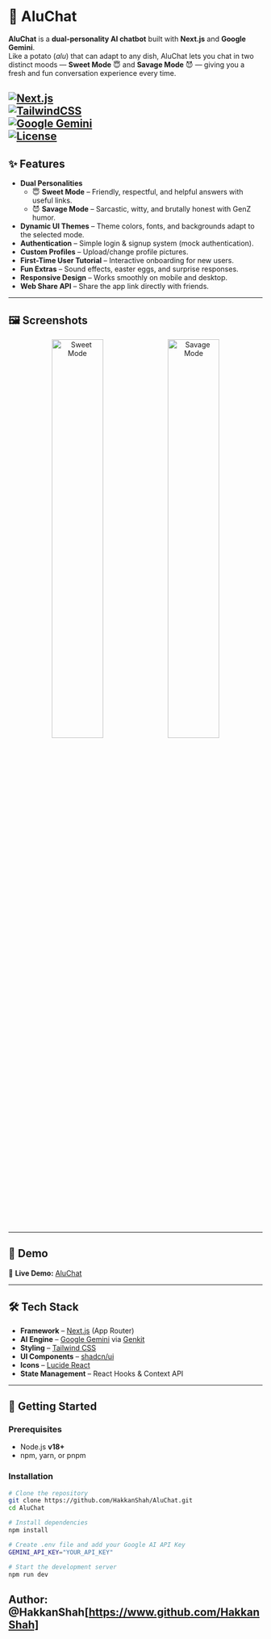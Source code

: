 # 🥔 AluChat  

**AluChat** is a **dual-personality AI chatbot** built with **Next.js** and **Google Gemini**.  
Like a potato (*alu*) that can adapt to any dish, AluChat lets you chat in two distinct moods — **Sweet Mode** 😇 and **Savage Mode** 😈 — giving you a fresh and fun conversation experience every time.  

[![Next.js](https://img.shields.io/badge/Next.js-000000?logo=nextdotjs&logoColor=white)](https://nextjs.org/)  
[![TailwindCSS](https://img.shields.io/badge/Tailwind_CSS-38B2AC?logo=tailwindcss&logoColor=white)](https://tailwindcss.com/)  
[![Google Gemini](https://img.shields.io/badge/Google%20Gemini-AI-blueviolet?logo=google&logoColor=white)](https://deepmind.google/technologies/gemini/)  
[![License](https://img.shields.io/badge/License-MIT-green.svg)](LICENSE)  
---

## ✨ Features  

- **Dual Personalities**  
  - 😇 **Sweet Mode** – Friendly, respectful, and helpful answers with useful links.  
  - 😈 **Savage Mode** – Sarcastic, witty, and brutally honest with GenZ humor.  
- **Dynamic UI Themes** – Theme colors, fonts, and backgrounds adapt to the selected mode.  
- **Authentication** – Simple login & signup system (mock authentication).  
- **Custom Profiles** – Upload/change profile pictures.  
- **First-Time User Tutorial** – Interactive onboarding for new users.  
- **Fun Extras** – Sound effects, easter eggs, and surprise responses.  
- **Responsive Design** – Works smoothly on mobile and desktop.  
- **Web Share API** – Share the app link directly with friends.  

---

## 🖼 Screenshots  

<p align="center">
  <img src="https://github.com/user-attachments/assets/5a4183e7-4ed0-4db2-b3b1-d42e9261b138" alt="Sweet Mode" width="45%" />
  <img src="https://github.com/user-attachments/assets/7bbb8281-cfd8-4faa-a9ae-b7436869bd48" alt="Savage Mode" width="45%" />
</p>  

---

## 📌 Demo  
🔗 **Live Demo:** [AluChat](https://aluchat.netlify.app/)  

---

## 🛠 Tech Stack  

- **Framework** – [Next.js](https://nextjs.org/) (App Router)  
- **AI Engine** – [Google Gemini](https://deepmind.google/technologies/gemini/) via [Genkit](https://firebase.google.com/docs/genkit)  
- **Styling** – [Tailwind CSS](https://tailwindcss.com/)  
- **UI Components** – [shadcn/ui](https://ui.shadcn.com/)  
- **Icons** – [Lucide React](https://lucide.dev/guide/packages/lucide-react)  
- **State Management** – React Hooks & Context API  

---

## 🚀 Getting Started  

### Prerequisites  
- Node.js **v18+**  
- npm, yarn, or pnpm  

### Installation  

```bash
# Clone the repository
git clone https://github.com/HakkanShah/AluChat.git
cd AluChat

# Install dependencies
npm install

# Create .env file and add your Google AI API Key
GEMINI_API_KEY="YOUR_API_KEY"

# Start the development server
npm run dev
```
## Author: @HakkanShah[https://www.github.com/HakkanShah]


